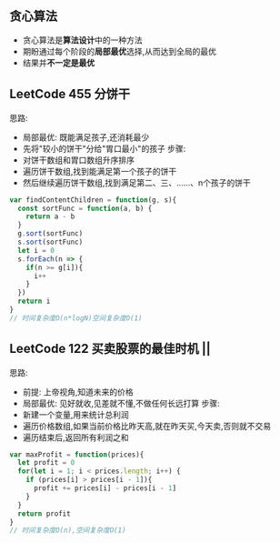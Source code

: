 ## 贪心算法
- 贪心算法是**算法设计**中的一种方法
- 期盼通过每个阶段的**局部最优**选择,从而达到全局的最优
- 结果并**不一定是最优**
## LeetCode 455 分饼干
思路:
- 局部最优: 既能满足孩子,还消耗最少
- 先将"较小的饼干"分给"胃口最小"的孩子
步骤:
- 对饼干数组和胃口数组升序排序
- 遍历饼干数组,找到能满足第一个孩子的饼干
- 然后继续遍历饼干数组,找到满足第二、三、......、n个孩子的饼干
```js
var findContentChildren = function(g, s){
  const sortFunc = function(a, b) {
    return a - b
  }
  g.sort(sortFunc)
  s.sort(sortFunc)
  let i = 0
  s.forEach(n => {
    if(n >= g[i]){
      i++
    }
  })
  return i
}
// 时间复杂度O(n*logN)空间复杂度O(1)
```
## LeetCode 122 买卖股票的最佳时机 ||
思路: 
- 前提: 上帝视角,知道未来的价格
-  局部最优: 见好就收,见差就不懂,不做任何长远打算
步骤:
- 新建一个变量,用来统计总利润
- 遍历价格数组,如果当前价格比昨天高,就在昨天买,今天卖,否则就不交易
- 遍历结束后,返回所有利润之和
```js
var maxProfit = function(prices){
  let profit = 0
  for(let i = 1; i < prices.length; i++) {
    if (prices[i] > prices[i - 1]){
      profit += prices[i] - prices[i - 1] 
    }
  }
  return profit
}
// 时间复杂度O(n),空间复杂度O(1)
```
